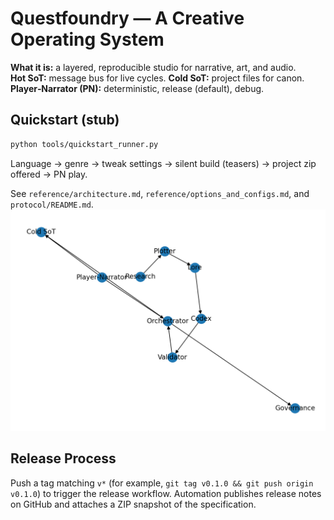 
# Questfoundry — A Creative Operating System

**What it is:** a layered, reproducible studio for narrative, art, and audio.  
**Hot SoT:** message bus for live cycles. **Cold SoT:** project files for canon.  
**Player‑Narrator (PN):** deterministic, release (default), debug.

## Quickstart (stub)

```bash
python tools/quickstart_runner.py
```

Language → genre → tweak settings → silent build (teasers) → project zip offered → PN play.

See `reference/architecture.md`, `reference/options_and_configs.md`, and `protocol/README.md`.  
![System Overview](reference/system_overview.png)

## Release Process

Push a tag matching `v*` (for example, `git tag v0.1.0 && git push origin v0.1.0`) to trigger the release workflow. Automation publishes release notes on GitHub and attaches a ZIP snapshot of the specification.
